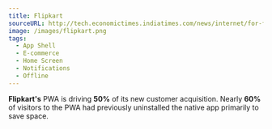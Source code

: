 ```yaml
---
title: Flipkart
sourceURL: http://tech.economictimes.indiatimes.com/news/internet/for-flipkart-this-app-makes-rural-connect/59676200
image: /images/flipkart.png
tags:
  - App Shell
  - E-commerce
  - Home Screen
  - Notifications
  - Offline
---
```


**Flipkart's** PWA is driving **50%** of its new customer acquisition. Nearly **60%** of visitors to the PWA had previously uninstalled the native app primarily to save space.
